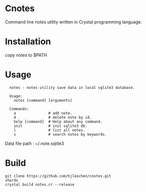 # Cnotes

Command line notes utility written in Crystal programming language.

# Installation

copy notes to \$PATH

# Usage

```shell
  notes - notes utility save data in local sqlite3 database.

  Usage:
    notes [command] [arguments]

  Commands:
    a               # add note.
    d               # delete note by id.
    help [command]  # Help about any command.
    init            # init sqlite3 db.
    l               # list all notes.
    s               # search notes by keywords.
```

Data file path : ~/.note.sqlite3

# Build

```shell
git clone https://github.com/hjleochen/cnotes.git
shards
crystal build notes.cr --release
```
